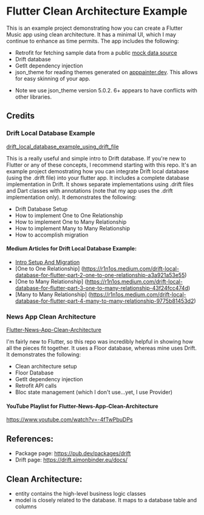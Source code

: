 # Flutter Clean Architecture Example

This is an example project demonstrating how you can create a Flutter Music app using clean architecture. It has a minimal UI, which I may continue to enhance as time permits. The app includes the following:

* Retrofit for fetching sample data from a public [mock data source](https://mocki.io/v1/50e26bd0-27e6-4183-93fc-ca9da2662366)
* Drift database
* GetIt dependency injection
* json_theme for reading themes generated on [apppainter.dev](https://appainter.dev/). This allows for easy skinning of your app.
 - Note we use json_theme version 5.0.2. 6+ appears to have conflicts with other libraries. 

## Credits

### Drift Local Database Example

[drift\_local\_database\_example\_using\_drift\_file](https://github.com/r1n1os/clean_architecture_with_database_using_drift_file)

This is a really useful and simple intro to Drift database. If you're new to Flutter or any of these concepts, I recommend starting with this repo. It's an example project demostrating how you can integrate Drift local database (using the .drift file) into your flutter app. It includes a complete database implementation in Drift. It shows separate implementations using .drift files and Dart classes with annotations (note that my app uses the .drift implementation only). It demonstrates the following:

* Drift Database Setup
* How to implement One to One Relationship
* How to implement One to Many Relationship
* How to implement Many to Many Relationship
* How to accomplish migration

#### Medium  Articles for Drift Local Database Example: 

* [Intro Setup And Migration](https://r1n1os.medium.com/drift-local-database-for-flutter-part-1-intro-setup-and-migration-09a64d44f6df)
* [One to One Relationship] (https://r1n1os.medium.com/drift-local-database-for-flutter-part-2-one-to-one-relationship-a3a921a53e55)
* [One to Many Relationship] (https://r1n1os.medium.com/drift-local-database-for-flutter-part-3-one-to-many-relationship-43f24fcc474d)
* [Many to Many Relationship] (https://r1n1os.medium.com/drift-local-database-for-flutter-part-4-many-to-many-relationship-9775b81453d2) 

### News App Clean Architecture

[Flutter-News-App-Clean-Architecture](https://github.com/mahdinazmi/Flutter-News-App-Clean-Architecture)

I'm fairly new to Flutter, so this repo was incredibly helpful in showing how all the pieces fit together. It uses a Floor database, whereas mine uses Drift. It demonstrates the following:

* Clean architecture setup
* Floor Database
* GetIt dependency injection
* Retrofit API calls
* Bloc state management (which I don't use...yet, I use Provider)

#### YouTube Playlist for Flutter-News-App-Clean-Architecture

https://www.youtube.com/watch?v=-4fTwPbuDPs

## References:
 * Package page: https://pub.dev/packages/drift
 * Drift page: https://drift.simonbinder.eu/docs/

## Clean Architecture:
 * entity contains the high-level business logic classes
 * model is closely related to the database. It maps to a database table and columns
